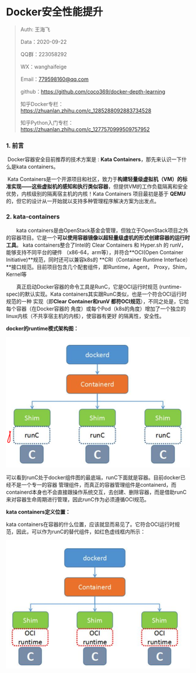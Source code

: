 # Docker安全性能提升

> Auth: 王海飞
>
> Data：2020-09-22
>
> QQ群：223058292
>
> WX：wanghaifeige
>
> Email：779598160@qq.com
>
> github：https://github.com/coco369/docker-depth-learning
>
> 知乎Docker专栏：<https://zhuanlan.zhihu.com/c_1285288092883734528>
>
> 知乎Python入门专栏：<https://zhuanlan.zhihu.com/c_1277570999509757952>

### 1. 前言

​	Docker容器安全目前推荐的技术方案是 : **Kata Containers**，那先来认识一下什么是kata containers。

​	Kata Containers是一个开源项目和社区，致力于**构建轻量级虚拟机（VM）的标准实现——这些虚拟机的感知和执行类似容器**，但提供VM的工作负载隔离和安全优势，内核级别的隔离宿主机的内核！Kata Containers 项目最初是基于 **QEMU** 的，但它的设计从一开始就以支持多种管理程序解决方案为出发点。

### 2. kata-containers

　　kata containers是由OpenStack基金会管理，但独立于OpenStack项目之外的容器项目。它是一个**可以使用容器镜像以超轻量级虚机的形式创建容器的运行时工具**。 kata containers整合了Intel的 Clear Containers 和 Hyper.sh 的 runV，能够支持不同平台的硬件 （x86-64，arm等），并符合**OCI(Open Container Initiative)**规范，同时还可以兼容k8s的 **CRI（Container Runtime Interface）**接口规范。目前项目包含几个配套组件，即Runtime，Agent， Proxy，Shim，Kernel等

　　真正启动Docker容器的命令工具是RunC，它是OCI运行时规范 (runtime-spec)的默认实现。Kata containers其实跟RunC类似，也是一个符合OCI运行时规范的一种 实现（即**Clear Container和runV 都符OCI规范**），不同之处是，它给每个容器（在Docker容器的 角度）或每个Pod（k8s的角度）增加了一个独立的linux内核（不共享宿主机的内核），使容器有更好 的隔离性，安全性。



**docker的runtime模式架构图：**

![](images/8.docker的runtime架构图.png)

​	可以看到runC处于docker组件图的最底端，runC下面就是容器。目前docker已经不是一个专一的容器 管理组件，而真正的容器管理组件是containerd，而containerd本身也不会直接跟操作系统交互，去创建、删除容器，而是借助runC来对容器生命周期进行管理，因此runC作为必须遵循OCI规范。



**kata containers定义位置：**

kata containers在容器的什么位置，应该就显而易见了。它符合OCI运行时规 范，因此，可以作为runC的替代组件，如红色虚线框内所示：

![](images/8.docker的runtime架构图2.png)













